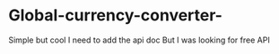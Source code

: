 # Global-currency-converter-

Simple but cool
I need to add the api doc
But I was looking for free API
